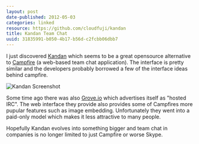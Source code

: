 ```yaml
---
layout: post
date-published: 2012-05-03
categories: linked
resource: https://github.com/cloudfuji/kandan
title: Kandan Team Chat
uuid: 31835991-b050-4b17-b56d-c2fcbb06dbb7
---
```

I just discovered [Kandan](http://kandan.me) which seems to be a great opensource alternative to
[Campfire](http://campfirenow.com/) (a web-based team chat application).
The interface is pretty similar and the developers
probably borrowed a few of the interface ideas behind campfire.

![Kandan Screenshot](/images/small-kandan-preview.png)

Some time ago there was also [Grove.io](https://grove.io/) which advertises itself as
"hosted IRC". The web interface they provide also provides some of Campfires more pupular
features such as image embedding. Unfortunately they went into a paid-only model which makes
it less attractive to many people.

Hopefully Kandan evolves into something bigger and team chat in companies is no longer
limited to just Campfire or worse Skype.
